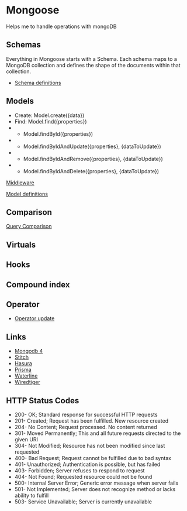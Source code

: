 # Mongoose
Helps me to handle operations with mongoDB

## Schemas 
Everything in Mongoose starts with a Schema. Each schema maps to a MongoDB collection and defines the shape of the documents within that collection.

* [Schema definitions](https://mongoosejs.com/docs/guide.html#definition)

## Models 

* Create: Model.create({data})
* Find: Model.find({properties})
* * Model.findById({properties})
* * Model.findByIdAndUpdate({properties}, {dataToUpdate})
* * Model.findByIdAndRemove({properties}, {dataToUpdate})
* * Model.findByIdAndDelete({properties}, {dataToUpdate})

[Middleware](https://mongoosejs.com/docs/middleware.html)

[Model definitions](https://mongoosejs.com/docs/api.html#model)

## Comparison

[Query Comparison](https://docs.mongodb.com/manual/reference/operator/query-comparison/)

## Virtuals

## Hooks

## Compound index


## Operator
* [Operator update](https://docs.mongodb.com/manual/reference/operator/update/)

## Links
* [Mongodb 4](https://www.mongodb.com/mongodb-4.0)
* [Stitch](https://www.mongodb.com/cloud/stitch)
* [Hasura](https://hasura.io/)
* [Prisma](https://www.prisma.io/)
* [Waterline](https://www.npmjs.com/package/waterline)
* [Wiredtiger](http://www.wiredtiger.com/)

## HTTP Status Codes
* 200- OK; Standard response for successful HTTP requests
* 201- Created; Request has been fulfilled. New resource created
* 204- No Content; Request processed. No content returned
* 301- Moved Permanently; This and all future requests directed to the given URI
* 304- Not Modified; Resource has not been modified since last requested
* 400- Bad Request; Request cannot be fulfilled due to bad syntax
* 401- Unauthorized; Authentication is possible, but has failed
* 403- Forbidden; Server refuses to respond to request
* 404- Not Found; Requested resource could not be found
* 500- Internal Server Error; Generic error message when server fails
* 501- Not Implemented; Server does not recognize method or lacks ability to fulfill
* 503- Service Unavailable; Server is currently unavailable